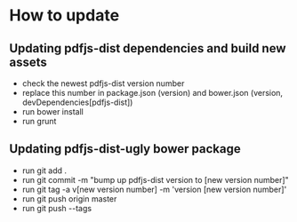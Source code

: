 # How to update

## Updating pdfjs-dist dependencies and build new assets

- check the newest pdfjs-dist version number
- replace this number in package.json (version) and bower.json (version, devDependencies[pdfjs-dist])
- run bower install
- run grunt

## Updating pdfjs-dist-ugly bower package

- run git add .
- run git commit -m "bump up pdfjs-dist version to [new version number]"
- run git tag -a v[new version number] -m 'version [new version number]'
- run git push origin master
- run git push --tags
